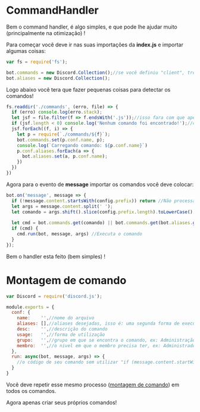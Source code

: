 # CommandHandler

Bem o command handler, é algo simples, e que pode lhe ajudar muito (principalmente na otimização) !

Para começar você deve ir nas suas importações da **index.js** e importar algumas coisas:
```js
var fs = require('fs');

bot.commands = new Discord.Collection();//se você definiu "client", troque "bot" por client!
bot.aliases = new Discord.Collection();
```
Logo abaixo você tera que fazer pequenas coisas para detectar os comandos!
```js
fs.readdir('./commands', (erro, file) => {
  if (erro) console.log(erro.stack);
  let jsf = file.filter(f => f.endsWith('.js'));//isso fara com que apenas pega os comandos feitos em ".js"
  if (jsf.length < 0) console.log('Nenhum comando foi encontrado!');//caso não tenha nenhum comando ou possivelmente algum erro
  jsf.forEach((f, i) => {
    let p = require(`./commands/${f}`);
    bot.commands.set(p.conf.name, p);
    console.log(`Carregando comando: ${p.conf.name}`)
    p.conf.aliases.forEach(a => {
      bot.aliases.set(a, p.conf.name);
    })
  })
})
```
Agora para o evento de **message** importar os comandos você deve colocar:
```js
bot.on('message', message => {
  if (!message.content.startsWith(config.prefix)) return //Não processa mensagens que não começa com o prefixo do bot.
  let args = message.content.split(' ');
  let comando = args.shift().slice(config.prefix.length).toLowerCase();
  
  let cmd = bot.commands.get(comando) || bot.commands.get(bot.aliases.get(comando));
  if (cmd) {
    cmd.run(bot, message, args) //Executa o comando
  }
});
```
Bem o handler esta feito (bem simples) !

# Montagem de comando

```js
var Discord = require('discord.js');

module.exports = {
  conf: {
    name:    '',//nome do arquivo
    aliases: [],//aliases desejadas, isso é: uma segunda forma de execução do comando! Se não desejar nenhuma aliase apenas deixar vázio "[]"
    desc:    '',//descrição do comando
    usage:   '',//forma de utilização
    grupo:   '',//grupo em que se encontra o comando, ex: Administração,
    membro:  '',//o nivel em que o membro precisa ter, ex: Administrador, Membro, Dono
  },
  run: async(bot, message, args) => {
    //o código de seu comando sem utilizar "if (message.content.startWith('')) {}"
  }
}
```
Você deve repetir esse mesmo processo ([montagem de comando]()) em todos os comandos.

Agora apenas criar seus próprios comandos!
